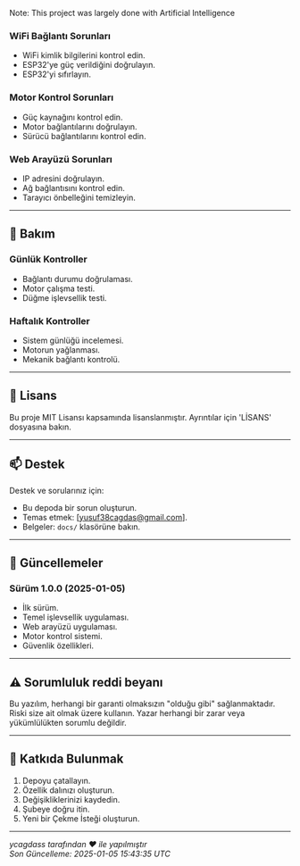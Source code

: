 Note: This project was largely done with Artificial Intelligence

### WiFi Bağlantı Sorunları
- WiFi kimlik bilgilerini kontrol edin.
- ESP32'ye güç verildiğini doğrulayın.
- ESP32'yi sıfırlayın.

### Motor Kontrol Sorunları
- Güç kaynağını kontrol edin.
- Motor bağlantılarını doğrulayın.
- Sürücü bağlantılarını kontrol edin.

### Web Arayüzü Sorunları
- IP adresini doğrulayın.
- Ağ bağlantısını kontrol edin.
- Tarayıcı önbelleğini temizleyin.

---

## 🔄 Bakım

### Günlük Kontroller
- Bağlantı durumu doğrulaması.
- Motor çalışma testi.
- Düğme işlevsellik testi.

### Haftalık Kontroller
- Sistem günlüğü incelemesi.
- Motorun yağlanması.
- Mekanik bağlantı kontrolü.

---

## 📜 Lisans
Bu proje MIT Lisansı kapsamında lisanslanmıştır.  Ayrıntılar için 'LİSANS' dosyasına bakın.

---

## 📫 Destek
Destek ve sorularınız için:
- Bu depoda bir sorun oluşturun.
- Temas etmek: [yusuf38cagdas@gmail.com].
- Belgeler: `docs/` klasörüne bakın.

---

## 🔄 Güncellemeler

### Sürüm 1.0.0 (2025-01-05)
- İlk sürüm.
- Temel işlevsellik uygulaması.
- Web arayüzü uygulaması.
- Motor kontrol sistemi.
- Güvenlik özellikleri.

---

## ⚠️ Sorumluluk reddi beyanı
Bu yazılım, herhangi bir garanti olmaksızın "olduğu gibi" sağlanmaktadır.  Riski size ait olmak üzere kullanın.  Yazar herhangi bir zarar veya yükümlülükten sorumlu değildir.

---

## 🤝 Katkıda Bulunmak
1. Depoyu çatallayın.
2. Özellik dalınızı oluşturun.
3. Değişikliklerinizi kaydedin.
4. Şubeye doğru itin.
5. Yeni bir Çekme İsteği oluşturun.

---

_ycagdass tarafından ❤️ ile yapılmıştır_  
_Son Güncelleme: 2025-01-05 15:43:35 UTC_
